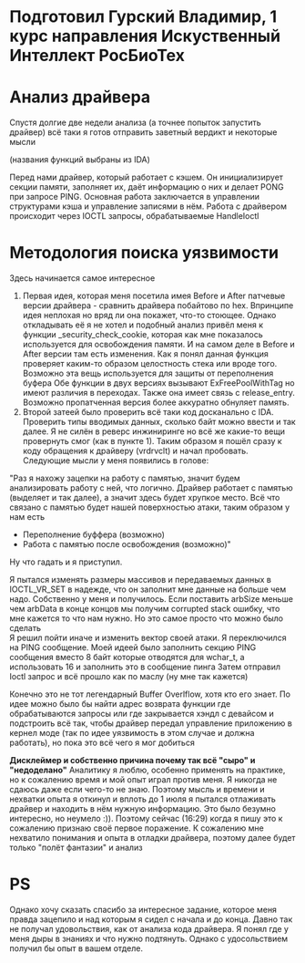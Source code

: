# Подготовил Гурский Владимир, 1 курс направления Искуственный Интеллект РосБиоТех

# Анализ драйвера

Спустя долгие две недели анализа (а точнее попыток запустить драйвер) всё таки я готов отправить заветный вердикт и некоторые мысли

(названия функций выбраны из IDA)

Перед нами драйвер, который работает с кэшем. Он инициализирует секции памяти, заполняет их, даёт информацию о них и делает PONG при запросе PING. Основная работа заключается в управлении структурами кэша и управление записями в нём.
Работа с драйвером происходит через IOCTL запросы, обрабатываемые HandleIoctl

# Методология поиска уязвимости

Здесь начинается самое интересное

1) Первая идея, которая меня посетила имея Before и After патчевые версии драйвера - сравнить драйвера побайтово по hex. Впринципе идея неплохая но вряд ли она покажет, что-то стоющее. Однако откладывать её я не хотел и подобный анализ привёл меня к функции _security_check_cookie, которая как мне показалось используется для освобождения памяти. И на самом деле в Before и After версии там есть изменения. Как я понял данная функция проверяет каким-то образом целостность стека или вроде того. Возможно эта вещь используется для защиты от переполнения буфера
Обе функции в двух версиях вызывают ExFreePoolWithTag но имеют различия в переходах. Также она имеет связь с release_entry. Возможно пропатченная версия более аккуратно обнуляет память.
2) Второй затеей было проверить всё таки код досканально с IDA. Проверить типы вводимых данных, сколько байт можно ввести и так далее. Я не силён в реверс инжиниринге но всё же какие-то вещи провернуть смог (как в пункте 1). Таким образом я пошёл сразу к коду обращения к драйверу (vrdrvclt) и начал пробовать. Следующие мысли у меня появились в голове:

"Раз я нахожу зацепки на работу с памятью, значит будем анализировать работу с ней, что логично. Драйвер работает с памятью (выделяет и так далее), а значит здесь будет хрупкое место. Всё что связано с памятью будет нашей поверхностью атаки, таким образом у нам есть
- Переполнение буффера (возможно)
- Работа с памятью после освобождения (возможно)"

Ну что гадать и я приступил.

Я пытался изменять размеры массивов и передаваемых данных в IOCTL_VR_SET в надежде, что он заполнит мне данные на больше чем надо. Собственно у меня и получилось. Если поставить arbSize меньше чем arbData в конце концов мы получим corrupted stack ошибку, что мне кажется то что нам нужно. Но это самое просто что можно было сделать\
Я решил пойти иначе и изменить вектор своей атаки. Я переключился на PING сообщение. Моей идеей было заполнить секцию PING сообщения вместо 8 байт которые отводятся для wchar_t, а использовать 16 и заполнить это в сообщение пинга
Затем отправил Ioctl запрос и всё прошло как по маслу (ну мне так кажется)

Конечно это не тот легендарный Buffer Overlflow, хотя кто его знает.
По идее можно было бы найти адрес возврата функции где обрабатываются запросы или где закрывается хэндл с девайсом и подстроить всё так, чтобы драйвер передал управление приложению в кернел моде (так по идее уязвимость в этом случае и должна работать), но пока это всё чего я мог добиться


**Дисклеймер и собственно причина почему так всё "сыро" и "недоделано"** 
Аналитику я люблю, особенно применять на практике, но к сожалению время и мой опыт играл против меня. Я никогда не сдаюсь даже если чего-то не знаю. Поэтому мысль и времени и нехватки опыта я откинул и вплоть до 1 июля я пытался отлаживать драйвер и находить в нём нужную информацию. Это было безумно интересно, но неумело :)). Поэтому сейчас (16:29) когда я пишу это к сожалению признаю своё первое поражение.
К сожалению мне нехватило понимания и опыта в отладки драйвера, поэтому далее будет только "полёт фантазии" и анализ


# PS
Однако хочу сказать спасибо за интересное задание, которое меня правда зацепило и над которым я сидел с начала и до конца. Давно так не получал удовольствия, как от анализа кода драйвера. Я понял где у меня дыры в знаниях и что нужно подтянуть. Однако с удосольствием получил бы опыт в вашем отделе. 